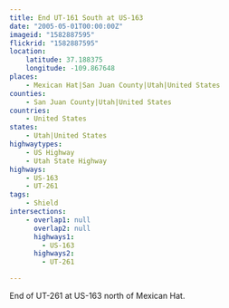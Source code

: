 ```yaml
---
title: End UT-161 South at US-163
date: "2005-05-01T00:00:00Z"
imageid: "1582887595"
flickrid: "1582887595"
location:
    latitude: 37.188375
    longitude: -109.867648
places:
    - Mexican Hat|San Juan County|Utah|United States
counties:
    - San Juan County|Utah|United States
countries:
    - United States
states:
    - Utah|United States
highwaytypes:
    - US Highway
    - Utah State Highway
highways:
    - US-163
    - UT-261
tags:
    - Shield
intersections:
    - overlap1: null
      overlap2: null
      highways1:
        - US-163
      highways2:
        - UT-261

---
```

End of UT-261 at US-163 north of Mexican Hat.